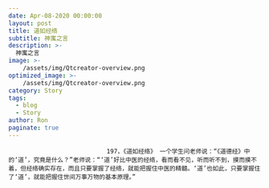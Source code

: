```yaml
---
date: Apr-08-2020 00:00:00
layout: post
title: 道如经络
subtitle: 神寓之言
description: >-
  神寓之言
image: >-
    /assets/img/Qtcreator-overview.png
optimized_image: >-
    /assets/img/Qtcreator-overview.png
category: Story
tags:
  - blog
  - Story
author: Ron
paginate: true
---
```


							　　197，《道如经络》 一个学生问老师说：“《道德经》中的‘道’，究竟是什么？”老师说：“‘道’好比中医的经络，看而看不见，听而听不到，摸而摸不着，但经络确实存在，而且只要掌握了经络，就能把握住中医的精髓。‘道’也如此，只要掌握住了‘道’，就能把握住世间万事万物的基本原理。”
							
							
						